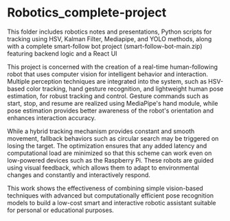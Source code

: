 # Robotics_complete-project
This folder includes robotics notes and presentations, Python scripts for tracking using HSV, Kalman Filter, Mediapipe, and YOLO methods, along with a complete smart-follow bot project (smart-follow-bot-main.zip) featuring backend logic and a React UI


This project is concerned with the creation of a real-time human-following robot that uses computer vision for intelligent behavior and interaction. Multiple perception techniques are integrated into the system, such as HSV-based color tracking, hand gesture recognition, and lightweight human pose estimation, for robust tracking and control. Gesture commands such as start, stop, and resume are realized using MediaPipe's hand module, while pose estimation provides better awareness of the robot's orientation and enhances interaction accuracy.   

While a hybrid tracking mechanism provides constant and smooth movement, fallback behaviors such as circular search may be triggered on losing the target. The optimization ensures that any added latency and computational load are minimized so that this scheme can work even on low-powered devices such as the Raspberry Pi. These robots are guided using visual feedback, which allows them to adapt to environmental changes and constantly and interactively respond.   

This work shows the effectiveness of combining simple vision-based techniques with advanced but computationally efficient pose recognition models to build a low-cost smart and interactive robotic assistant suitable for personal or educational purposes.
